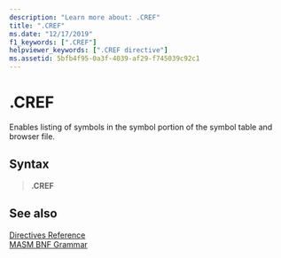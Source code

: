 ```yaml
---
description: "Learn more about: .CREF"
title: ".CREF"
ms.date: "12/17/2019"
f1_keywords: [".CREF"]
helpviewer_keywords: [".CREF directive"]
ms.assetid: 5bfb4f95-0a3f-4039-af29-f745039c92c1
---
```

# .CREF

Enables listing of symbols in the symbol portion of the symbol table and browser file.

## Syntax

> **.CREF**

## See also

[Directives Reference](directives-reference.md)\
[MASM BNF Grammar](masm-bnf-grammar.md)
